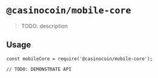 # `@casinocoin/mobile-core`

> TODO: description

## Usage

```
const mobileCore = require('@casinocoin/mobile-core');

// TODO: DEMONSTRATE API
```

